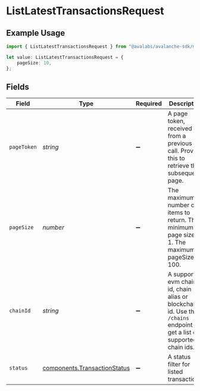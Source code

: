 # ListLatestTransactionsRequest

## Example Usage

```typescript
import { ListLatestTransactionsRequest } from "@avalabs/avalanche-sdk/models/operations";

let value: ListLatestTransactionsRequest = {
    pageSize: 10,
};
```

## Fields

| Field                                                                                                                    | Type                                                                                                                     | Required                                                                                                                 | Description                                                                                                              | Example                                                                                                                  |
| ------------------------------------------------------------------------------------------------------------------------ | ------------------------------------------------------------------------------------------------------------------------ | ------------------------------------------------------------------------------------------------------------------------ | ------------------------------------------------------------------------------------------------------------------------ | ------------------------------------------------------------------------------------------------------------------------ |
| `pageToken`                                                                                                              | *string*                                                                                                                 | :heavy_minus_sign:                                                                                                       | A page token, received from a previous list call. Provide this to retrieve the subsequent page.                          |                                                                                                                          |
| `pageSize`                                                                                                               | *number*                                                                                                                 | :heavy_minus_sign:                                                                                                       | The maximum number of items to return. The minimum page size is 1. The maximum pageSize is 100.                          | 10                                                                                                                       |
| `chainId`                                                                                                                | *string*                                                                                                                 | :heavy_minus_sign:                                                                                                       | A supported evm chain id, chain alias or blockchain id. Use the `/chains` endpoint to get a list of supported chain ids. |                                                                                                                          |
| `status`                                                                                                                 | [components.TransactionStatus](../../models/components/transactionstatus.md)                                             | :heavy_minus_sign:                                                                                                       | A status filter for listed transactions.                                                                                 |                                                                                                                          |
